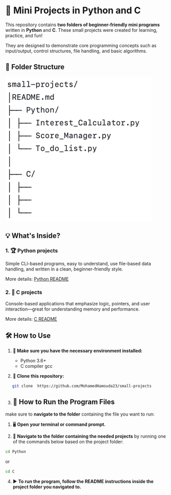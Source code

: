 # 🧩 Mini Projects in Python and C

This repository contains **two folders of beginner-friendly mini programs** written in **Python** and **C**. These small projects were created for learning, practice, and fun!

They are designed to demonstrate core programming concepts such as input/output, control structures, file handling, and basic algorithms.



## 📁 Folder Structure

![Folder Structure](assets/folder%20Structure.png)


## 💡 What's Inside?



### 1. 🏆 Python projects
Simple CLI-based programs, easy to understand, use file-based data handling, and written in a clean, beginner-friendly style.

More details: [Python README](assets/Python/README.md)



### 2. 📝 C projects  
Console-based applications that emphasize logic, pointers, and user interaction—great for understanding memory and performance.

More details: [C README](C/README.md)



## 🛠 How to Use

1. **🧰 Make sure you have the necessary environment installed:**  
   - Python 3.6+
   - C compiler gcc
   
2. **🔄 Clone this repository:**
```bash
   git clone  https://github.com/MohamedHamouda23/small-projects
```

3. ## 🚀 How to Run the Program Files

 make sure to **navigate to the folder** containing the file you want to run:


1. 🖥️ **Open your terminal or command prompt.**

2. 📂 **Navigate to the folder containing the needed projects** by running one of the commands below based on the project folder:


```bash
cd Python
```
or 
```bash
cd C
```

4. ▶️ **To run the program, follow the README instructions inside the project folder you navigated to.**
